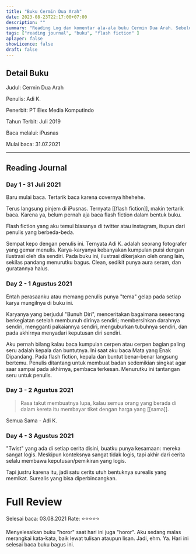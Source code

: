 ```yaml
---
title: "Buku Cermin Dua Arah"
date: 2023-08-23T22:17:00+07:00
description: "" 
summary: "Reading Log dan komentar ala-ala buku Cermin Dua Arah. Sebelumnya pernah aku post di twitter dan blog satunya."
tags: ["reading journal", "buku", "flash fiction" ]
aplayer: false
showLicence: false
draft: false
---
```


## Detail Buku

Judul: Cermin Dua Arah

Penulis: Adi K.

Penerbit: PT Elex Media Komputindo

Tahun Terbit: Juli 2019

Baca melalui: iPusnas

Mulai baca: 31.07.2021

---
## Reading Journal
### Day 1 - 31 Juli 2021

Baru mulai baca. Tertarik baca karena covernya hhehehe.

Terus langsung pinjem di iPusnas. Ternyata [[flash fiction]], makin tertarik baca. Karena ya, belum pernah aja baca flash fiction dalam bentuk buku.

Flash fiction yang aku temui biasanya di twitter atau instagram, itupun dari penulis yang berbeda-beda.

Sempat kepo dengan penulis ini. Ternyata Adi K. adalah seorang fotografer yang gemar menulis. Karya-karyanya kebanyakan kumpulan puisi dengan ilustrasi oleh dia sendiri.
Pada buku ini, ilustrasi dikerjakan oleh orang lain, sekilas pandang menurutku bagus. Clean, sedikit punya aura seram, dan guratannya halus.

### Day 2 - 1 Agustus 2021

Entah perasaanku atau memang penulis punya "tema" gelap pada setiap karya mungilnya di buku ini. 

Karyanya yang berjudul "Bunuh Diri", menceritakan bagaimana seseorang berkegiatan setelah membunuh dirinya sendiri; membersihkan darahnya sendiri, mengganti pakaiannya sendiri, menguburkan tubuhnya sendiri, dan pada akhirnya menyadari keputusan diri sendiri.

Aku pernah bilang kalau baca kumpulan cerpen atau cerpen bagian paling seru adalah kepala dan buntutnya. Ini saat aku baca Mata yang Enak Dipandang. Pada flash fiction, kepala dan buntut benar-benar langsung bertemu. Penulis ditantang untuk membuat badan sedemikian singkat agar saar sampai pada akhirnya, pembaca terkesan. Menurutku ini tantangan seru untuk penulis.

### Day 3 - 2 Agustus 2021

> Rasa takut membuatnya lupa, kalau semua orang yang berada di dalam kereta itu membayar tiket dengan harga yang [[sama]].

Semua Sama - Adi K.

### Day 4 - 3 Agustus 2021

"Twist" yang ada di setiap cerita disini, buatku punya kesamaan: mereka sangat logis. Meskipun konteksnya sangat tidak logis, tapi akhir dari cerita selalu membawa keputusan/pemikiran yang logis. 

Tapi justru karena itu, jadi satu cerits utuh bentuknya surealis yang memikat. Surealis yang bisa diperbincangkan.

# Full Review
Selesai baca: 03.08.2021
Rate: ⭐⭐⭐⭐⭐

Menyelesaikan buku "horor" saat hari ini juga "horor". Aku sedang malas merangkai kata-kata, baik lewat tulisan ataupun lisan. Jadi, ehm. Ya. Hari ini selesai baca buku bagus ini.

